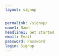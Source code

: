 ```yaml
---
layout: signup


permalink: /signup/
name1: Name
headline1: Get started
email: Email
password: Password
login: Signup
---
```

